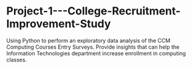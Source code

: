 # Project-1---College-Recruitment-Improvement-Study

Using Python to perform an exploratory data analysis of the CCM Computing Courses Entry Surveys.  Provide insights that can help the Information Technologies department increase enrollment in computing classes.
